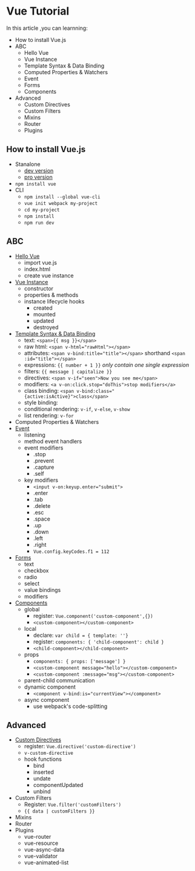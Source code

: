 # Vue Tutorial
In this article ,you can learnning:

* How to install Vue.js
* ABC
    * Hello Vue
    * Vue Instance
    * Template Syntax & Data Binding
    * Computed Properties & Watchers
    * Event
    * Forms
    * Components
* Advanced
    * Custom Directives
    * Custom Filters
    * Mixins
    * Router
    * Plugins

## How to install Vue.js
* Stanalone
    * [dev version](http://vuejs.org/js/vue.js)
    * [pro version](http://vuejs.org/js/vue.min.js)
* `npm install vue`
* CLI
    * `npm install --global vue-cli`
    * `vue init webpack my-project`
    * `cd my-project`
    * `npm install`
    * `npm run dev`

## ABC
* [Hello Vue](src/hello.html)
    * import vue.js
    * index.html
    * create vue instance
* [Vue Instance](src/vue-instance.html)
    * constructor
    * properties & methods
    * instance lifecycle hooks
        * created
        * mounted
        * updated
        * destroyed
* [Template Syntax & Data Binding](src/syntax.html)
    * text: `<span>{{ msg }}</span>`
    * raw html: `<span v-html="rawHtml"></span>`
    * attributes: `<span v-bind:title="title"></span>` shorthand `<span :id="title"></span>`
    * expressions: `{{ number + 1 }}` *only contain one single expression*
    * filters: `{{ message | capitalize }}`
    * directives: `<span v-if="seen">Now you see me</span>`
    * modifiers: `<a v-on:click.stop="doThis">stop modifiers</a>`
    * class binding: `<span v-bind:class="{active:isActive}">class</span>`
    * style binding: 
    * conditional rendering: `v-if`, `v-else`, `v-show`
    * list rendering: `v-for`
* Computed Properties & Watchers
* [Event](src/event.html)
    * listening
    * method event handlers
    * event modifiers
        * .stop
        * .prevent
        * .capture
        * .self
    * key modifiers
        * `<input v-on:keyup.enter="submit">`
        * .enter
        * .tab
        * .delete
        * .esc
        * .space
        * .up
        * .down
        * .left
        * .right
        * `Vue.config.keyCodes.f1 = 112`
* [Forms](src/forms.html)
    * text
    * checkbox
    * radio
    * select
    * value bindings
    * modifiers
* [Components](src/components.html)
    * global
        * register: `Vue.component('custom-component',{})`
        * `<custom-component></custom-component>`
    * local
        * declare: `var child = { template: ''}`
        * register: `components: { 'child-component': child }`
        * `<child-component></child-component>`
    * props
        * `components: { props: ['message'] }`
        * `<custom-component message="hello"></custom-component>`
        * `<custom-component :message="msg"></custom-component>`
    * parent-child communication
    * dynamic component
        * `<component v-bind:is="currentView"></component>`
    * async component
        * use webpack's code-splitting

## Advanced
* [Custom Directives](src/directive.html)
    * register: `Vue.directive('custom-directive')`
    * `v-custom-directive`
    * hook functions
        * bind
        * inserted
        * undate
        * componentUpdated
        * unbind
* Custom Filters
    * Register: `Vue.filter('customFilters')`
    * `{{ data | customFilters }}`
* Mixins
* Router
* Plugins
    * vue-router
    * vue-resource
    * vue-async-data
    * vue-validator
    * vue-animated-list

